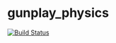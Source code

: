 # gunplay_physics
[![Build Status](https://travis-ci.com/MikeYu123/gunplay_physics.png)](https://travis-ci.com/MikeYu123/gunplay_physics)
